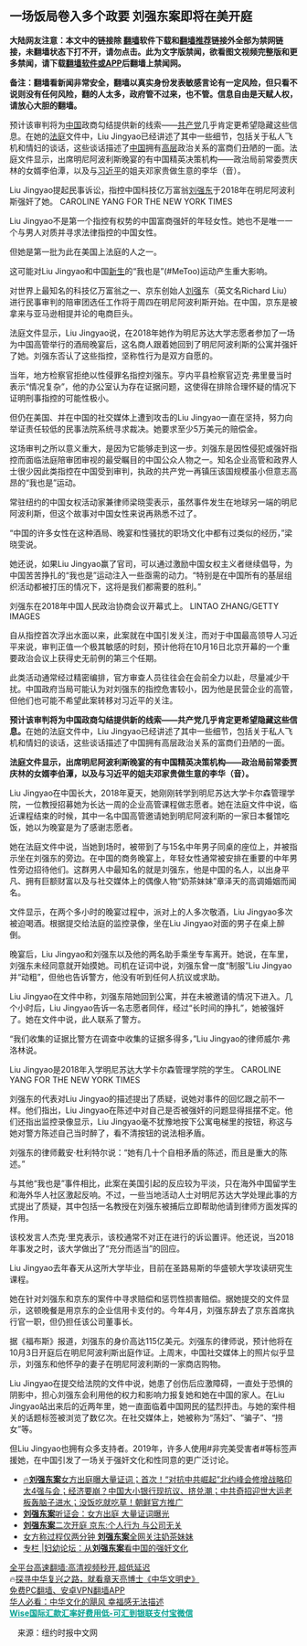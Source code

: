  <!-- 面包屑导航 --> <h2>一场饭局卷入多个政要 刘强东案即将在美开庭</h2> <p class="notice"><b>大陆网友注意：本文中的链接除 <a href="https://github.com/bannedbook/fanqiang" >翻墙</a>软件下载和<a href="https://github.com/killgcd/justmysocks/blob/master/README.md">翻墙推荐</a>链接外全部为禁网链接，未翻墙状态下打不开，请勿点击。此为文字版禁闻，欲看图文视频完整版和更多禁闻，请下载<a href="https://github.com/bannedbook/fanqiang">翻墙软件或APP</a>后翻墙上禁闻网。</p><p>备注：翻墙看新闻非常安全，翻墙以真实身份发表敏感言论有一定风险，但只看不说则没有任何风险，翻的人太多，政府管不过来，也不管。信息自由是天赋人权，请放心大胆的翻墙。</b></p>  <div class="entry"> <p id="summary">预计该审判将为<span class='wp_keywordlink_affiliate'><a href="https://www.bannedbook.org/" title="中国" target="_blank">中国</a></span>政商勾结提供新的线索——<a href="https://www.bannedbook.org/bnews/tag/%e5%85%b1%e4%ba%a7%e5%85%9a/" class="st_tag internal_tag" rel="tag" title="标签 共产党 下的日志">共产党</a>几乎肯定更希望隐藏这些信息。在她的<a href="https://www.bannedbook.org/bnews/tag/%e6%b3%95%e5%ba%ad/" class="st_tag internal_tag" rel="tag" title="标签 法庭 下的日志">法庭</a>文件中，Liu Jingyao已经讲述了其中一些细节，包括关于私人飞机和情妇的谈话，这些谈话描述了<a href="https://www.bannedbook.org/bnews/tag/%E4%B8%AD%E5%9B%BD/" class="st_tag internal_tag" rel="tag" title="标签 中国 下的日志">中国</a>拥有<span class='wp_keywordlink_affiliate'><a href="https://www.bannedbook.org/bnews/ccpdope/" title="中共高层内幕" target="_blank">高层</a></span>政治关系的富商们丑陋的一面。法庭文件显示，出席明尼阿波利斯晚宴的有中国精英决策机构——政治局前常委贾庆林的女婿李伯潭，以及与<a href="https://www.bannedbook.org/bnews/tag/%e4%b9%a0%e8%bf%91%e5%b9%b3/" class="st_tag internal_tag" rel="tag" title="标签 习近平 下的日志">习近平</a>的姐夫邓家贵做生意的李华（音）。</p> <p id="conimg">Liu Jingyao提起民事诉讼，指控中国科技亿万富翁<a href="https://www.bannedbook.org/bnews/tag/%e5%88%98%e5%bc%ba%e4%b8%9c/" class="st_tag internal_tag" rel="tag" title="标签 刘强东 下的日志">刘强东</a>于2018年在明尼阿波利斯强奸了她。 CAROLINE YANG FOR THE NEW YORK TIMES</p> <p>Liu Jingyao不是第一个指控有权势的中国富商强奸的年轻女性。她也不是唯一一个与男人对质并寻求法律指控的中国女性。</p> <p>但她是第一批为此在美国上法庭的人之一。</p> <p>这可能对Liu Jingyao和中国<span class='wp_keywordlink'><a href="https://www.bannedbook.org/forum2/topic1642.html" title="正见网《新生》" target="_blank">新生</a></span>的“我也是”(#MeToo)运动产生重大影响。</p> <p>对世界上最知名的科技亿万富翁之一、京东创始人<a href="https://www.bannedbook.org/bnews/tag/%E5%88%98%E5%BC%BA/" class="st_tag internal_tag" rel="tag" title="标签 刘强 下的日志">刘强</a>东（英文名Richard Liu）进行民事审判的陪审团选任工作将于周四在明尼阿波利斯开始。在中国，京东是被拿来与亚马逊相提并论的电商巨头。</p> <p>法庭文件显示，Liu Jingyao说，在2018年她作为明尼苏达大学志愿者参加了一场为中国高管举行的酒局晚宴后，这名商人跟着她回到了明尼阿波利斯的公寓并强奸了她。刘强东否认了这些指控，坚称性行为是双方自愿的。</p> <p>当年，地方检察官拒绝以性侵罪名指控刘强东。亨内平县检察官迈克·弗里曼当时表示“情况复杂”，他的办公室认为存在证据问题，这使得在排除合理怀疑的情况下证明刑事指控的可能性极小。</p> <p>但仍在美国、并在中国的社交媒体上遭到攻击的Liu Jingyao一直在坚持，努力向举证责任较低的民事法院系统寻求裁决。她要求至少5万美元的赔偿金。</p>  <p>这场审判之所以意义重大，是因为它能够走到这一步。刘强东是因性侵犯或强奸指控而面临法庭陪审团审视的最受瞩目的中国公众人物之一。知名企业高管和政界人士很少因此类指控在中国受到审判，执政的共产党一再镇压该国规模虽小但意志高昂的“我也是”运动。</p> <p>常驻纽约的中国女权活动家兼律师梁晓雯表示，虽然事件发生在地球另一端的明尼阿波利斯，但这个故事对中国女性来说再熟悉不过了。</p> <p>“中国的许多女性在这种酒局、晚宴和性骚扰的职场文化中都有过类似的经历，”梁晓雯说。</p> <p>她还说，如果Liu Jingyao赢了官司，可以通过激励中国女权主义者继续倡导，为中国苦苦挣扎的“我也是”运动注入一些亟需的动力。“特别是在中国所有的基层组织活动都被打压的情况下，这将是我们都需要的胜利。”</p> <p>刘强东在2018年中国人民政治协商会议开幕式上。 LINTAO ZHANG/GETTY IMAGES</p> <p>自从指控首次浮出水面以来，此案就在中国引发关注，而对于中国最高领导人习近平来说，审判正值一个极其敏感的时刻，预计他将在10月16日北京开幕的一个重要政治会议上获得史无前例的第三个任期。</p> <p>此类活动通常经过精密编排，官方审查人员往往会在会前全力以赴，尽量减少干扰。中国政府当局可能认为对刘强东的指控危害较小，因为他是民营企业的高管，但他们也可能不希望此案转移对习近平的关注。</p> <p><strong>预计该审判将为中国政商勾结提供新的线索——共产党几乎肯定更希望隐藏这些信息。</strong>在她的法庭文件中，Liu Jingyao已经讲述了其中一些细节，包括关于私人飞机和情妇的谈话，这些谈话描述了中国拥有高层政治关系的富商们丑陋的一面。</p> <p><strong>法庭文件显示，出席明尼阿波利斯晚宴的有中国精英决策机构——政治局前常委贾庆林的女婿李伯潭，以及与习近平的姐夫邓家贵做生意的李华（音）。</strong></p>  <p>Liu Jingyao在中国长大，2018年夏天，她刚刚转学到明尼苏达大学卡尔森管理学院，一位教授招募她为长达一周的企业高管课程做志愿者。她在法庭文件中说，临近课程结束的时候，其中一名中国高管邀请她到明尼阿波利斯的一家日本餐馆吃饭，她以为晚宴是为了感谢志愿者。</p> <p>她在法庭文件中说，当她到场时，被带到了与15名中年男子同桌的座位上，并被指示坐在刘强东的旁边。在中国的商务晚宴上，年轻女性通常被安排在重要的中年男性旁边招待他们。这群男人中最知名的就是刘强东，他是中国的名人，以出身平凡、拥有巨额财富以及与社交媒体上的偶像人物“奶茶妹妹”章泽天的高调婚姻而闻名。</p> <p>文件显示，在两个多小时的晚宴过程中，派对上的人多次敬酒，Liu Jingyao多次被迫喝酒。根据提交给法庭的监控录像，坐在Liu Jingyao对面的男子在桌上醉倒。</p> <p>晚宴后，Liu Jingyao和刘强东以及他的两名助手乘坐专车离开。她说，在车里，刘强东未经同意就开始摸她。司机在证词中说，刘强东曾一度“制服”Liu Jingyao并“动粗”，但他也告诉警方，他没有听到任何人抗议或求助。</p> <p>Liu Jingyao在文件中称，刘强东陪她回到公寓，并在未被邀请的情况下进入。几个小时后，Liu Jingyao告诉一名志愿者同伴，经过“长时间的挣扎”，她被强奸了。她在文件中说，此人联系了警方。</p> <p>“我们收集的证据比警方在调查中收集的证据多得多，”Liu Jingyao的律师威尔·弗洛林说。</p> <p>Liu Jingyao是2018年入学明尼苏达大学卡尔森管理学院的学生。 CAROLINE YANG FOR THE NEW YORK TIMES</p> <p>刘强东的代表对Liu Jingyao的描述提出了质疑，说她对事件的回忆跟之前不一样。他们指出，Liu Jingyao在陈述中对自己是否被强奸的问题显得摇摆不定。他们还指出监控录像显示，Liu Jingyao毫不犹豫地按下公寓电梯里的按钮，称这与她对警方陈述自己当时醉了，看不清按钮的说法相矛盾。</p> <p>刘强东的律师戴安·杜利特尔说：“她有几十个自相矛盾的陈述，而且是重大的陈述。”</p>  <p>与其他“我也是”事件相比，此案在美国引起的反应较为平淡，只在海外中国留学生和海外华人社区激起反响。不过，一些当地活动人士对明尼苏达大学处理此事的方式提出了质疑，其中包括一名教授在刘强东被捕后立即帮助他请到律师方面发挥的作用。</p> <p>该校发言人杰克·里克表示，该校通常不对正在进行的诉讼置评。他还说，当2018年事发之时，该大学做出了“充分而适当”的回应。</p> <p>Liu Jingyao去年春天从这所大学毕业，目前在圣路易斯的华盛顿大学攻读研究生课程。</p> <p>她在针对刘强东和京东的案件中寻求赔偿和惩罚性损害赔偿。据她提交的文件显示，这顿晚餐是用京东的企业信用卡支付的。今年4月，刘强东辞去了京东首席执行官一职，但仍担任该公司董事长。</p> <p>据《福布斯》报道，刘强东的身价高达115亿美元。刘强东的律师说，预计他将在10月3日开庭后在明尼阿波利斯出庭作证。上周末，中国社交媒体上的照片似乎显示，刘强东和他怀孕的妻子在明尼阿波利斯的一家商店购物。</p> <p>Liu Jingyao在提交给法院的文件中说，她患了创伤后应激障碍，一直处于恐惧的阴影中，担心刘强东会利用他的权力和影响力报复她和她在中国的家人。在Liu Jingyao站出来后的近两年里，她一直面临着中国网民的猛烈抨击。与她的案件相关的话题标签被浏览了数亿次。在社交媒体上，她被称为“荡妇”、“骗子”、“捞女”等。</p> <p>但Liu Jingyao也拥有众多支持者。2019年，许多人使用#非完美受害者#等标签声援她，在中国引发了一场关于强奸文化和性同意的更广泛讨论。</p> <div id="taboola-mid-1"></div>  <ul class='op-related-articles' title='相关阅读'> <li><a href='https://www.bannedbook.org/bnews/bannedvideo/20220627/1750599.html' target='_blank'>🔥<b>刘强东案</b>女方出庭曝大量证词；首次！“对抗中共崛起”北约峰会修增战略印太4强与会；经济要崩？中国大小银行现抗议、挤兑潮；中共奇招迎世大运老板轰脑子进水；没饭吃就吃草！朝鲜官方推广</a></li> <li><a href='https://www.bannedbook.org/bnews/cnnews/20220626/1750396.html' target='_blank'><b>刘强东案</b>听证会：女方出庭 大量证词曝光</a></li> <li><a href='https://www.bannedbook.org/bnews/yule/20200129/1267002.html' target='_blank'><b>刘强东案</b>二次开庭 京东:个人行为 与公司无关</a></li> <li><a href='https://www.bannedbook.org/bnews/cbnews/20190727/1164831.html' target='_blank'>女方称过程仅两分钟 <b>刘强东案</b>全网关注奶茶妹妹</a></li> <li><a href='https://www.bannedbook.org/bnews/ssgc/20190615/1143628.html' target='_blank'>专栏 |妇幼论坛：从<b>刘强东案</b>看中国的强奸文化</a></li> </ul> <p class="texttj"> <a href="https://github.com/bannedbook/fanqiang/wiki/V2ray%E6%9C%BA%E5%9C%BA" target="_blank">全平台高速翻墙:高清视频秒开,超低延迟</a><br/> 🔥<a href="https://www.bannedbook.org/bnews/comments/20220808/1768773.html" target="_blank">探寻中华复兴之路，就看章天亮博士《中华文明史》</a><br/> <a href="https://github.com/bannedbook/fanqiang/wiki/%E7%A6%81%E9%97%BB%E7%BD%91%E5%AE%89%E5%8D%93%E7%BF%BB%E5%A2%99%E6%96%B0%E9%97%BBAPP" target="_blank">免费PC翻墙、安卓VPN翻墙APP</a><br/> <a href="https://www.bannedbook.org/bnews/comments/20220220/1694796.html" target="_blank">华人必看：中华文化的飓风 幸福感无法描述</a><br/> <b onclick="window.open('https://wise.prf.hn/click/camref:1011lqFCW/creativeref:1011l61212')" style="cursor:pointer;color:#00A191;text-decoration:underline;font-weight: bold;">Wise国际汇款汇率好费用低-可汇到银联支付宝微信</b> </p><p class="src-info">　来源：纽约时报中文网 </p> <a name='sharetosocial'></a>  <div style="margin-bottom:5px;padding-bottom:5px;clear:both"> <div id="archive-pix-1" class="banner-ads"> <!-- AuctionX Display platform tag START --> <div id="27602x728x90x621x_ADSLOT1" clicktrack="%%CLICK_URL_ESC%%"></div>  <!-- AuctionX Display platform tag END --> </div> <div id="archive-pix-2" class="banner-ads"> <!-- AuctionX Display platform tag START --> <div id="27556x300x250x621x_ADSLOT1" clicktrack="%%CLICK_URL_ESC%%" style="margin:0 auto;text-align:center"></div>  <!-- AuctionX Display platform tag END --> </div> </div>  <div id="archive-pix-1" class="banner-ads"> <!-- AuctionX Display platform tag START --> <div id="27603x728x90x621x_ADSLOT1" clicktrack="%%CLICK_URL_ESC%%"></div>  <!-- AuctionX Display platform tag END --> </div> </div><!--END ENTRY--> 